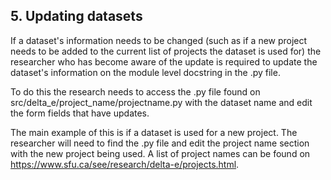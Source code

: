 ## **5. Updating datasets**

If a dataset's information needs to be changed (such as if a new project needs to be added to the current list of projects the dataset is used for) the researcher who has become aware of the update is required to update the dataset's information on the module level docstring in the .py file.

To do this the research needs to access the .py file found on src/delta_e/project_name/projectname.py with the dataset name and edit the form fields that have updates.

The main example of this is if a dataset is used for a new project. The researcher will need to find the .py file and edit the project name section with the new project being used. A list of project names can be found on https://www.sfu.ca/see/research/delta-e/projects.html.
